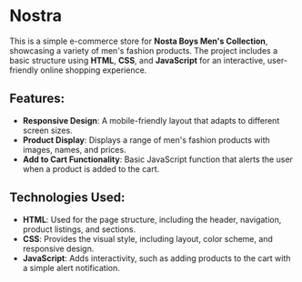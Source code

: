 # Nostra

This is a simple e-commerce store for **Nosta Boys Men's Collection**, showcasing a variety of men's fashion products. The project includes a basic structure using **HTML**, **CSS**, and **JavaScript** for an interactive, user-friendly online shopping experience.

## Features:
- **Responsive Design**: A mobile-friendly layout that adapts to different screen sizes.
- **Product Display**: Displays a range of men's fashion products with images, names, and prices.
- **Add to Cart Functionality**: Basic JavaScript function that alerts the user when a product is added to the cart.

## Technologies Used:
- **HTML**: Used for the page structure, including the header, navigation, product listings, and sections.
- **CSS**: Provides the visual style, including layout, color scheme, and responsive design.
- **JavaScript**: Adds interactivity, such as adding products to the cart with a simple alert notification.
